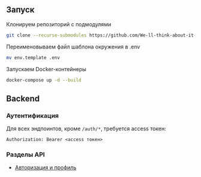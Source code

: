 ## Запуск

Клонируем репозиторий с подмодулями
```sh
git clone --recurse-submodules https://github.com/We-ll-think-about-it-later/identity-service.git
```

Переименовываем файл шаблона окружения в .env
```sh
mv env.template .env
```

Запускаем Docker-контейнеры
```sh
docker-compose up -d --build
```

## Backend

### Аутентификация
Для всех эндпоинтов, кроме `/auth/*`, требуется access токен:
```
Authorization: Bearer <access токен>
```

### Разделы API

- [Авторизация и профиль](https://github.com/We-ll-think-about-it-later/identity-service?tab=readme-ov-file#%D1%80%D1%83%D1%87%D0%BA%D0%B8)
